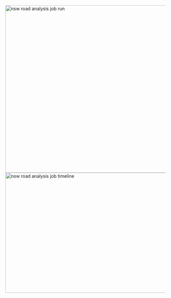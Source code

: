 
<img width="1093" height="526" alt="nsw road analysis job run" src="https://github.com/user-attachments/assets/fe171add-5d96-4e17-b996-e55ce364e2df" />
<img width="1087" height="377" alt="nsw road analysis job timeline" src="https://github.com/user-attachments/assets/0075e6a8-a9b1-4437-8967-d911ce84c6e1" />
